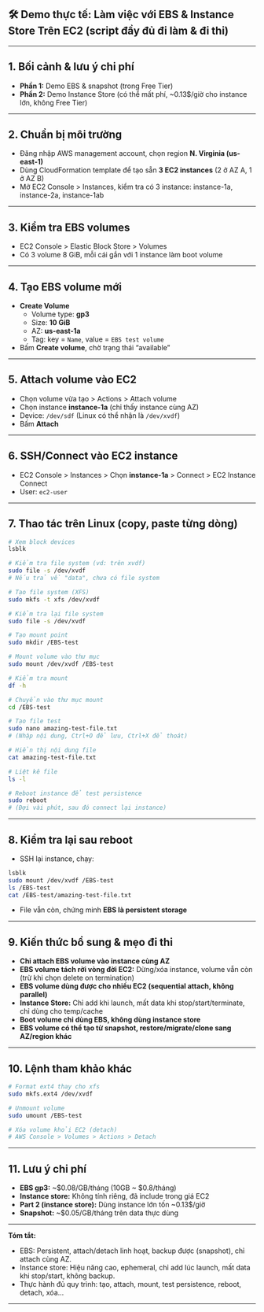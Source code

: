 ## 🛠️ Demo thực tế: Làm việc với EBS & Instance Store Trên EC2 (script đầy đủ đi làm & đi thi)

---

## 1. Bối cảnh & lưu ý chi phí

- **Phần 1:** Demo EBS & snapshot (trong Free Tier)
- **Phần 2:** Demo Instance Store (có thể mất phí, ~0.13$/giờ cho instance lớn, không Free Tier)

---

## 2. Chuẩn bị môi trường

- Đăng nhập AWS management account, chọn region **N. Virginia (us-east-1)**
- Dùng CloudFormation template để tạo sẵn **3 EC2 instances** (2 ở AZ A, 1 ở AZ B)
- Mở EC2 Console > Instances, kiểm tra có 3 instance: instance-1a, instance-2a, instance-1ab

---

## 3. Kiểm tra EBS volumes

- EC2 Console > Elastic Block Store > Volumes
- Có 3 volume 8 GiB, mỗi cái gắn với 1 instance làm boot volume

---

## 4. Tạo EBS volume mới

- **Create Volume**
  - Volume type: **gp3**
  - Size: **10 GiB**
  - AZ: **us-east-1a**
  - Tag: key = `Name`, value = `EBS test volume`
- Bấm **Create volume**, chờ trạng thái “available”

---

## 5. Attach volume vào EC2

- Chọn volume vừa tạo > Actions > Attach volume
- Chọn instance **instance-1a** (chỉ thấy instance cùng AZ)
- Device: `/dev/sdf` (Linux có thể nhận là `/dev/xvdf`)
- Bấm **Attach**

---

## 6. SSH/Connect vào EC2 instance

- EC2 Console > Instances > Chọn **instance-1a** > Connect > EC2 Instance Connect
- User: `ec2-user`

---

## 7. Thao tác trên Linux (copy, paste từng dòng)

```bash
# Xem block devices
lsblk

# Kiểm tra file system (vd: trên xvdf)
sudo file -s /dev/xvdf
# Nếu trả về "data", chưa có file system

# Tạo file system (XFS)
sudo mkfs -t xfs /dev/xvdf

# Kiểm tra lại file system
sudo file -s /dev/xvdf

# Tạo mount point
sudo mkdir /EBS-test

# Mount volume vào thư mục
sudo mount /dev/xvdf /EBS-test

# Kiểm tra mount
df -h

# Chuyển vào thư mục mount
cd /EBS-test

# Tạo file test
sudo nano amazing-test-file.txt
# (Nhập nội dung, Ctrl+O để lưu, Ctrl+X để thoát)

# Hiển thị nội dung file
cat amazing-test-file.txt

# Liệt kê file
ls -l

# Reboot instance để test persistence
sudo reboot
# (Đợi vài phút, sau đó connect lại instance)
```

---

## 8. Kiểm tra lại sau reboot

- SSH lại instance, chạy:
```bash
lsblk
sudo mount /dev/xvdf /EBS-test
ls /EBS-test
cat /EBS-test/amazing-test-file.txt
```
- File vẫn còn, chứng minh **EBS là persistent storage**

---

## 9. Kiến thức bổ sung & mẹo đi thi

- **Chỉ attach EBS volume vào instance cùng AZ**
- **EBS volume tách rời vòng đời EC2:** Dừng/xóa instance, volume vẫn còn (trừ khi chọn delete on termination)
- **EBS volume dùng được cho nhiều EC2 (sequential attach, không parallel)**
- **Instance Store:** Chỉ add khi launch, mất data khi stop/start/terminate, chỉ dùng cho temp/cache
- **Boot volume chỉ dùng EBS, không dùng instance store**
- **EBS volume có thể tạo từ snapshot, restore/migrate/clone sang AZ/region khác**

---

## 10. Lệnh tham khảo khác

```bash
# Format ext4 thay cho xfs
sudo mkfs.ext4 /dev/xvdf

# Unmount volume
sudo umount /EBS-test

# Xóa volume khỏi EC2 (detach)
# AWS Console > Volumes > Actions > Detach
```

---

## 11. Lưu ý chi phí

- **EBS gp3:** ~$0.08/GB/tháng (10GB ~ $0.8/tháng)
- **Instance store:** Không tính riêng, đã include trong giá EC2
- **Part 2 (instance store):** Dùng instance lớn tốn ~0.13$/giờ
- **Snapshot:** ~$0.05/GB/tháng trên data thực dùng

---

**Tóm tắt:**
- EBS: Persistent, attach/detach linh hoạt, backup được (snapshot), chỉ attach cùng AZ.
- Instance store: Hiệu năng cao, ephemeral, chỉ add lúc launch, mất data khi stop/start, không backup.
- Thực hành đủ quy trình: tạo, attach, mount, test persistence, reboot, detach, xóa...

---
